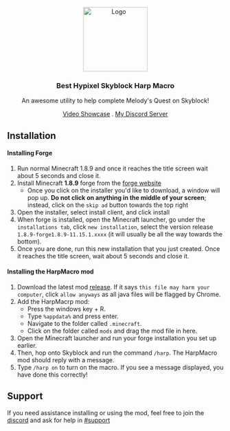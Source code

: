 
<div align="center">
<a>
<img src="https://static.wikia.nocookie.net/hypixel-skyblock/images/b/bf/Personal_Harp.png/revision/latest?cb=20221004103858" alt="Logo" width="150" height="150">
</a>
</div>

<div align="center">  
<h3>Best Hypixel Skyblock Harp Macro</h3>

<p>An awesome utility to help complete Melody's Quest on Skyblock!</p>

<a href="">Video Showcase</strong></a>
.
<a href="https://discord.gg/sZ3KU6uaqq">My Discord Server</a>
</div>

## Installation

#### Installing Forge

1. Run normal Minecraft 1.8.9 and once it reaches the title screen wait about 5 seconds and close it.
2. Install Minecraft **1.8.9** forge from the [forge website](http://files.minecraftforge.net/maven/net/minecraftforge/forge/index_1.8.9.html)
   - Once you click on the installer you'd like to download, a window will pop up. **Do not click on anything in the middle of your screen**; instead, click on the `skip ad` button towards the top right
3. Open the installer, select install client, and click install
4. When forge is installed, open the Minecraft launcher, go under the `installations tab`, click `new installation`, select the version release `1.8.9-forge1.8.9-11.15.1.xxxx` (it will usually be all the way towards the bottom).
5. Once you are done, run this new installation that you just created. Once it reaches the title screen, wait about 5 seconds and close it.

#### Installing the HarpMacro mod

1. Download the latest mod [release](https://github.com/BelowIqPhoenix/Hypixel-Skyblock-Harp-Macro/releases/tag/1.0). If it says `this file may harm your computer`, click `allow anyways` as all java files will be flagged by Chrome.
2. Add the HarpMacrp mod:
   - Press the windows key + R.
   - Type `%appdata%` and press enter.
   - Navigate to the folder called `.minecraft`.
   - Click on the folder called `mods` and drag the mod file in here.
3. Open the Minecraft launcher and run your forge installation you set up earlier.
4. Then, hop onto Skyblock and run the command `/harp`. The HarpMacro mod should reply with a message.
5. Type `/harp on` to turn on the macro. If you see a message displayed, you have done this correctly!

## Support

If you need assistance installing or using the mod, feel free to join the [discord](https://discord.gg/sZ3KU6uaqq) and ask for help in [#support](https://discord.com/channels/1195816539996295248/1195816588197253241)

